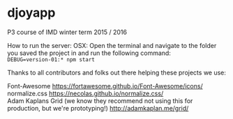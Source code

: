 # djoyapp
P3 course of IMD winter term 2015 / 2016

How to run the server:
OSX: Open the terminal and navigate to the folder you saved the project in and run the following command:   
``` DEBUG=version-01:* npm start ```

Thanks to all contributors and folks out there helping these projects we use:

Font-Awesome
https://fortawesome.github.io/Font-Awesome/icons/  
normalize.css
https://necolas.github.io/normalize.css/  
Adam Kaplans Grid (we know they recommend not using this for production, but we're prototyping!)
http://adamkaplan.me/grid/

